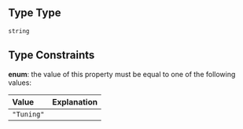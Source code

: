 ## Type Type

`string`

## Type Constraints

**enum**: the value of this property must be equal to one of the following values:

| Value      | Explanation |
| :--------- | :---------- |
| `"Tuning"` |             |

